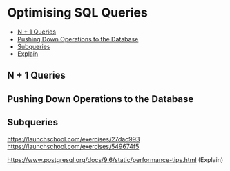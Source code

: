 # Optimising SQL Queries

  * [N + 1 Queries](#N-plus-1)
  * [Pushing Down Operations to the Database](#Push-to-DB)
  * [Subqueries](#Subqueries)
  * [Explain]()

<a name="N-plus-1"></a>
## N + 1 Queries

<a name="Push-to-DB"></a>
## Pushing Down Operations to the Database

<a name="Subqueries"></a>
## Subqueries


https://launchschool.com/exercises/27dac993
https://launchschool.com/exercises/549674f5

https://www.postgresql.org/docs/9.6/static/performance-tips.html (Explain)